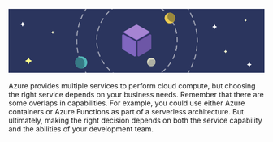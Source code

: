 ![Concept of compute being center of our solar system](../media/7-heading.png)

Azure provides multiple services to perform cloud compute, but choosing the right service depends on your business needs. Remember that there are some overlaps in capabilities. For example, you could use either Azure containers or Azure Functions as part of a serverless architecture. But ultimately, making the right decision depends on both the service capability and the abilities of your development team.
